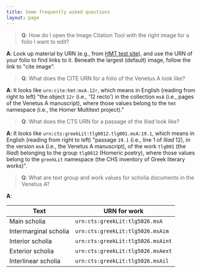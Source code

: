 ```yaml
---
title: Some frequently asked questions
layout: page
---
```




>**Q**: How do I open the Image Citation Tool with the right image for a folio I want to edit?

**A**: Look up  material by URN (e.g., from [HMT test site](http://www.homermultitext.org/hmt-digital/svcforms)), and use the URN of your folio to find links to it.  Beneath the largest (default) image, follow the link to "cite image".


>**Q**: What does the CITE URN for a folio of the Venetus A look like?

**A**:  It looks like `urn:cite:hmt:msA.12r`, which means in English (reading from right to left) "the object `12r` (i.e., '12 recto') in the collection `msA` (i.e., pages of the Venetus A manuscript), where those values belong to the `hmt` namespace (i.e., the Homer Multitext project)."

>**Q**:  What does the CTS URN for a passage of the *Iliad* look like?

**A**:  It looks like `urn:cts:greekLit:tlg0012.tlg001.msA:19.1`, which means in English (reading from right to left) "passage `19.1` (i.e., line 1 of *Iliad* 12), in the version `msA` (i.e., the Venetus A manuscript), of the work `tlg001` (the *Iliad*) belonging to the group `tlg0012` (Homeric poetry), where those values belong to the `greekLit` namespace (the CHS inventory of Greek literary works)".

>**Q**:  What are text group and work values for scholia documents in the Venetus A?

**A**: 


| Text | URN for work |  
|  ------	| ------	|  
| Main scholia | `urn:cts:greekLit:tlg5026.msA` |  
| Intermarginal scholia | `urn:cts:greekLit:tlg5026.msAim` |  
| Interior scholia | `urn:cts:greekLit:tlg5026.msAint` |  
| Exterior scholia | `urn:cts:greekLit:tlg5026.msAext` |  
| Interlinear scholia | `urn:cts:greekLit:tlg5026.msAil` |  

